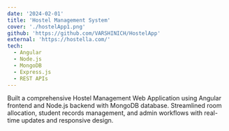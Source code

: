 ```yaml
---
date: '2024-02-01'
title: 'Hostel Management System'
cover: './hostelApp1.png'
github: 'https://github.com/VARSHINICH/HostelApp'
external: 'https://hostella.com/'
tech:
  - Angular
  - Node.js
  - MongoDB
  - Express.js
  - REST APIs
---
```


Built a comprehensive Hostel Management Web Application using Angular frontend and Node.js backend with MongoDB database. Streamlined room allocation, student records management, and admin workflows with real-time updates and responsive design.
